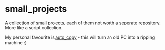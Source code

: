 # small_projects
A collection of small projects, each of them not worth a seperate repository. More like a
script collection.

My personal favourite is [auto_copy](./auto_copy) - this will turn an old PC into a ripping 
machine :)

